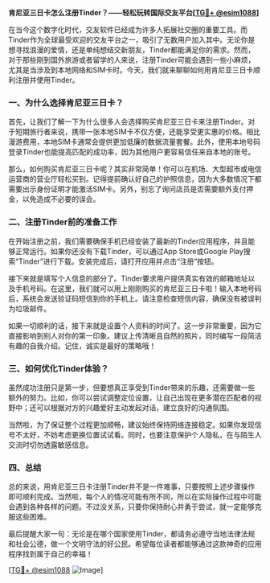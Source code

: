 **肯尼亚三日卡怎么注册Tinder？——轻松玩转国际交友平台[[TG💪+ @esim1088](https://t.me/s/esim1088)]**

在当今这个数字化时代，交友软件已经成为许多人拓展社交圈的重要工具。而Tinder作为全球最受欢迎的交友平台之一，吸引了无数用户加入其中。无论你是想寻找浪漫的爱情，还是单纯想结交新朋友，Tinder都能满足你的需求。然而，对于那些刚到国外旅游或者留学的人来说，注册Tinder可能会遇到一些小麻烦，尤其是当涉及到本地网络和SIM卡时。今天，我们就来聊聊如何用肯尼亚三日卡顺利注册并使用Tinder。

### 一、为什么选择肯尼亚三日卡？

首先，让我们了解一下为什么很多人会选择购买肯尼亚三日卡来注册Tinder。对于短期旅行者来说，携带一张本地SIM卡不仅方便，还能享受更实惠的价格。相比漫游费用，本地SIM卡通常会提供更加低廉的数据流量套餐。此外，使用本地号码登录Tinder也能提高匹配的成功率，因为其他用户更容易信任来自本地的账号。

那么，如何购买肯尼亚三日卡呢？其实非常简单！你可以在机场、大型超市或电信运营商的营业厅轻松买到。记得提前确认好自己的护照信息，因为大多数情况下都需要出示身份证明才能激活SIM卡。另外，别忘了询问店员是否需要额外支付押金，以免造成不必要的误会。

### 二、注册Tinder前的准备工作

在开始注册之前，我们需要确保手机已经安装了最新的Tinder应用程序，并且能够正常运行。如果你还没有下载Tinder，可以通过App Store或Google Play搜索“Tinder”进行下载。安装完成后，请打开应用并点击“注册”按钮。

接下来就是填写个人信息的部分了。Tinder要求用户提供真实有效的邮箱地址以及手机号码。在这里，我们就可以用上刚刚购买的肯尼亚三日卡啦！输入本地号码后，系统会发送验证码短信到你的手机上。请注意检查短信内容，确保没有被误判为垃圾邮件。

如果一切顺利的话，接下来就是设置个人资料的时间了。这一步非常重要，因为它直接影响到别人对你的第一印象。建议上传清晰且自然的照片，同时编写一段简洁有趣的自我介绍。记住，诚实是最好的策略哦！

### 三、如何优化Tinder体验？

虽然成功注册只是第一步，但要想真正享受到Tinder带来的乐趣，还需要做一些额外的努力。比如，你可以尝试调整定位设置，让自己出现在更多潜在匹配者的视野中；还可以根据对方的兴趣爱好主动发起对话，建立良好的沟通氛围。

当然啦，为了保证整个过程更加顺畅，建议始终保持网络连接稳定。如果你发现信号不太好，不妨考虑更换位置试试看。同时，也要注意保护个人隐私，在与陌生人交流时切勿透露敏感信息。

### 四、总结

总的来说，用肯尼亚三日卡注册Tinder并不是一件难事，只要按照上述步骤操作即可顺利完成。当然啦，每个人的情况可能有所不同，所以在实际操作过程中可能会遇到各种各样的问题。不过没关系，只要你保持耐心并勇于尝试，就一定能够克服这些困难。

最后提醒大家一句：无论是在哪个国家使用Tinder，都请务必遵守当地法律法规和社会公德，做一个文明守法的好公民。希望每位读者都能够通过这款神奇的应用程序找到属于自己的幸福！

[[TG💪+ @esim1088](https://t.me/s/esim1088) ![Image](https://i.postimg.cc/4NQfJmqS/Snipaste-2025-05-13-00-14-12.png)]